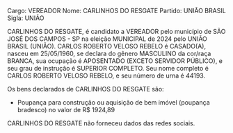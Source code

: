 Cargo: VEREADOR
Nome: CARLINHOS DO RESGATE
Partido: UNIÃO BRASIL
Sigla: UNIÃO

CARLINHOS DO RESGATE, é candidato a VEREADOR pelo município de SÃO JOSÉ DOS CAMPOS - SP na eleição MUNICIPAL de 2024 pelo UNIÃO BRASIL (UNIÃO).
CARLOS ROBERTO VELOSO REBELO é CASADO(A), nasceu em 25/05/1960, se declara do gênero MASCULINO da cor/raça BRANCA, sua ocupação é APOSENTADO (EXCETO SERVIDOR PÚBLICO), e seu grau de instrução é SUPERIOR COMPLETO.
Seu nome completo é CARLOS ROBERTO VELOSO REBELO, e seu número de urna é 44193.

Os bens declarados de CARLINHOS DO RESGATE são: 
- Poupança para construção ou aquisição de bem imóvel (poupança bradesco) no valor de R$ 1924,89

CARLINHOS DO RESGATE não forneceu dados das redes sociais.